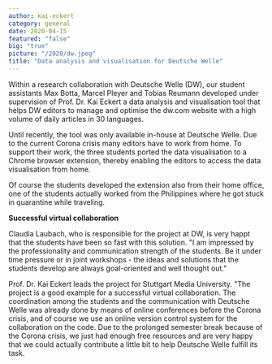 ```yaml
---
author: kai-eckert
category: general
date: 2020-04-15
featured: "false"
big: "true"
picture: "/2020/dw.jpeg"
title: "Data analysis and visualisation for Deutsche Welle"
---
```

Within a research collaboration with Deutsche Welle (DW), our student assistants Max Botta, Marcel Pleyer and Tobias Reumann developed under supervision of Prof. Dr. Kai Eckert a data analysis and visualisation tool that helps DW editors to manage and optimise the dw.com website with a high volume of daily articles in 30 languages.

<!--more-->

Until recently, the tool was only available in-house at Deutsche Welle. Due to the current Corona crisis many editors have to work from home. To support their work, the three students ported the data visualisation to a Chrome browser extension, thereby enabling the editors to access the data visualisation from home.

Of course the students developed the extension also from their home office, one of the students actually worked from the Philippines where he got stuck in quarantine while traveling.

**Successful virtual collaboration**

Claudia Laubach, who is responsible for the project at DW, is very happt that the students have been so fast with this solution. "I am impressed by the professionality and communication strength of the students. Be it under time pressure or in joint workshops - the ideas and solutions that the students develop are always goal-oriented and well thought out."

Prof. Dr. Kai Eckert leads the project for Stuttgart Media University. "The project is a good example for a successful virtual collaboration. The coordination among the students and the communication with Deutsche Welle was already done by means of online conferences before the Corona crisis, and of course we use an online version control system for the collaboration on the code. Due to the prolonged semester break because of the Corona crisis, we just had enough free resources and are very happy that we could actually contribute a little bit to help Deutsche Welle fulfill its task.
